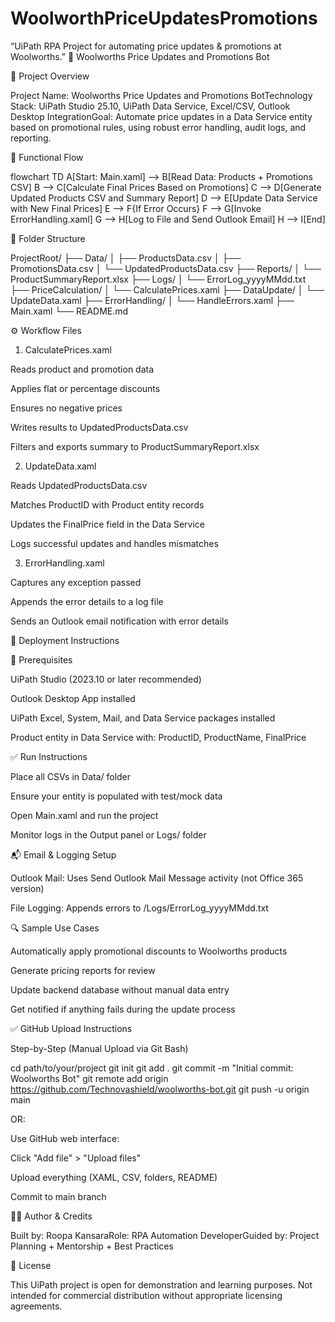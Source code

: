 # WoolworthPriceUpdatesPromotions
“UiPath RPA Project for automating price updates &amp; promotions at Woolworths.”
🛒 Woolworths Price Updates and Promotions Bot

📌 Project Overview

Project Name: Woolworths Price Updates and Promotions BotTechnology Stack: UiPath Studio 25.10, UiPath Data Service, Excel/CSV, Outlook Desktop IntegrationGoal: Automate price updates in a Data Service entity based on promotional rules, using robust error handling, audit logs, and reporting.

🔧 Functional Flow

flowchart TD
    A[Start: Main.xaml] --> B[Read Data: Products + Promotions CSV]
    B --> C[Calculate Final Prices Based on Promotions]
    C --> D[Generate Updated Products CSV and Summary Report]
    D --> E[Update Data Service with New Final Prices]
    E --> F{If Error Occurs}
    F --> G[Invoke ErrorHandling.xaml]
    G --> H[Log to File and Send Outlook Email]
    H --> I[End]

📁 Folder Structure

ProjectRoot/
├── Data/
│   ├── ProductsData.csv
│   ├── PromotionsData.csv
│   └── UpdatedProductsData.csv
├── Reports/
│   └── ProductSummaryReport.xlsx
├── Logs/
│   └── ErrorLog_yyyyMMdd.txt
├── PriceCalculation/
│   └── CalculatePrices.xaml
├── DataUpdate/
│   └── UpdateData.xaml
├── ErrorHandling/
│   └── HandleErrors.xaml
├── Main.xaml
└── README.md

⚙ Workflow Files

1. CalculatePrices.xaml

Reads product and promotion data

Applies flat or percentage discounts

Ensures no negative prices

Writes results to UpdatedProductsData.csv

Filters and exports summary to ProductSummaryReport.xlsx

2. UpdateData.xaml

Reads UpdatedProductsData.csv

Matches ProductID with Product entity records

Updates the FinalPrice field in the Data Service

Logs successful updates and handles mismatches

3. ErrorHandling.xaml

Captures any exception passed

Appends the error details to a log file

Sends an Outlook email notification with error details

🚀 Deployment Instructions

🧩 Prerequisites

UiPath Studio (2023.10 or later recommended)

Outlook Desktop App installed

UiPath Excel, System, Mail, and Data Service packages installed

Product entity in Data Service with: ProductID, ProductName, FinalPrice

✅ Run Instructions

Place all CSVs in Data/ folder

Ensure your entity is populated with test/mock data

Open Main.xaml and run the project

Monitor logs in the Output panel or Logs/ folder

📬 Email & Logging Setup

Outlook Mail: Uses Send Outlook Mail Message activity (not Office 365 version)

File Logging: Appends errors to /Logs/ErrorLog_yyyyMMdd.txt

🔍 Sample Use Cases

Automatically apply promotional discounts to Woolworths products

Generate pricing reports for review

Update backend database without manual data entry

Get notified if anything fails during the update process

✅ GitHub Upload Instructions

Step-by-Step (Manual Upload via Git Bash)

cd path/to/your/project
git init
git add .
git commit -m "Initial commit: Woolworths Bot"
git remote add origin https://github.com/Technovashield/woolworths-bot.git
git push -u origin main

OR:

Use GitHub web interface:

Click "Add file" > "Upload files"

Upload everything (XAML, CSV, folders, README)

Commit to main branch

👩‍💻 Author & Credits

Built by: Roopa KansaraRole: RPA Automation DeveloperGuided by: Project Planning + Mentorship + Best Practices

📄 License

This UiPath project is open for demonstration and learning purposes. Not intended for commercial distribution without appropriate licensing agreements.
